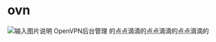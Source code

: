 # ovn
![输入图片说明](https://images.gitee.com/uploads/images/2020/0708/141917_28567bb8_789940.png "Screenshot from 2020-07-08 14-18-47.png")
OpenVPN后台管理
的点点滴滴的点点滴滴的点点滴滴的
